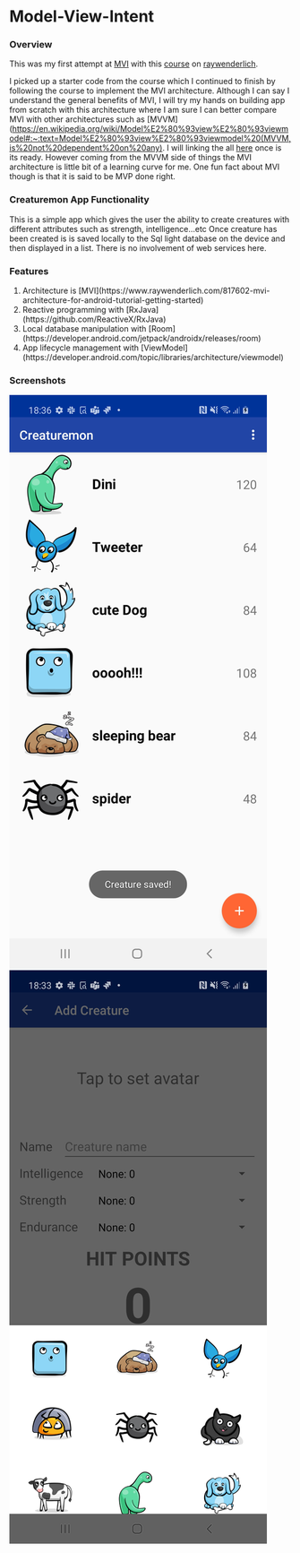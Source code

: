 # Model-View-Intent

### Overview
This was my first attempt at [MVI](https://www.raywenderlich.com/817602-mvi-architecture-for-android-tutorial-getting-started)
with this [course](https://www.raywenderlich.com/266607-mvi-on-android) on [raywenderlich](https://www.raywenderlich.com).


I picked up a starter code from the course which I continued to finish by following the course to implement the MVI
architecture. Although I can say I understand the general benefits of MVI, I will try my hands on building app from scratch
with this architecture where I am sure I can better compare MVI with other architectures such as [MVVM](https://en.wikipedia.org/wiki/Model%E2%80%93view%E2%80%93viewmodel#:~:text=Model%E2%80%93view%E2%80%93viewmodel%20(MVVM,is%20not%20dependent%20on%20any).
I will linking the all [here]("") once is its ready. However coming from the MVVM side of things the MVI architecture is little bit of a learning curve for me.
One fun fact about MVI though is that it is said to be MVP done right.

### Creaturemon App Functionality
This is a simple app which gives the user the ability to create creatures with different attributes such as strength, intelligence...etc
Once creature has been created is is saved locally to the Sql light database on the device and then displayed in a list. There is no involvement
of web services here.

### Features
<ol>
<li>Architecture is [MVI](https://www.raywenderlich.com/817602-mvi-architecture-for-android-tutorial-getting-started)</li>
<li>Reactive programming with [RxJava](https://github.com/ReactiveX/RxJava)</li>
<li>Local database manipulation with [Room](https://developer.android.com/jetpack/androidx/releases/room)</li>
<li>App lifecycle management with [ViewModel](https://developer.android.com/topic/libraries/architecture/viewmodel) </li>
</ol>

### Screenshots
![](/images/1.jpg "All Creatures Screen")
![](/images/2.jpg "Add Creature Screen")






